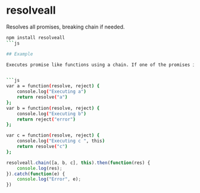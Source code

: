 # resolveall
Resolves all promises, breaking chain if needed.

```bash
npm install resolveall
```js

## Example

Executes promise like functions using a chain. If one of the promises is broken, execution is terminated.


```js
var a = function(resolve, reject) {
	console.log("Executing a")
	return resolve("a")
};
var b = function(resolve, reject) {
	console.log("Executing b")
	return reject("error")
};

var c = function(resolve, reject) {
	console.log("Executing c ", this)
	return resolve("c")
};

```

```js
resolveall.chain([a, b, c], this).then(function(res) {
	console.log(res);
}).catch(function(e) {
	console.log("Error", e);
})
```

